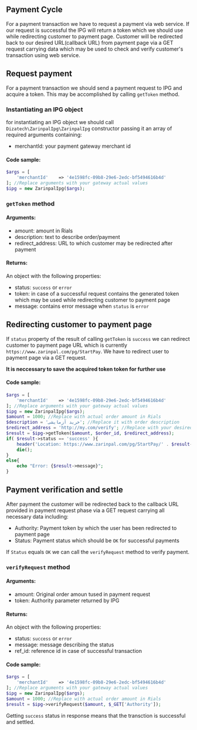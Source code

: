 ## Payment Cycle
For a payment transaction we have to request a payment via web service. If our request is successful the IPG will return a token which we should use while redirecting customer to payment page. Customer will be redirected back to our desired URL(callback URL) from payment page via a GET request carrying data which may be used to check and verify customer's transaction using web service.
## Request payment
For a payment transaction we should send a payment request to IPG and acquire a token. This may be accomplished by calling `getToken` method.
### Instantiating an IPG object
for instantiating an IPG object we should call `Dizatech\ZarinpalIpg\ZarinpalIpg` constructor passing it an array of required arguments containing:
* merchantId: your payment gateway merchant id
#### Code sample:
```php
$args = [
    'merchantId'    => '4e1598fc-09b8-29e6-2edc-bf5494616b4d'
]; //Replace arguments with your gateway actual values
$ipg = new ZarinpalIpg($args);
```
### `getToken` method
#### Arguments:
* amount: amount in Rials
* description: text to describe order/payment
* redirect_address: URL to which customer may be redirected after payment
#### Returns:
An object with the following properties:
* status: `success` or `error`
* token: in case of a successful request contains the generated token which may be used while redirecting customer to payment page
* message: contains error message when `status` is `error`
## Redirecting customer to payment page
If `status` property of the result of calling `getToken` is `success` we can redirect customer to payment page URL which is currently `https://www.zarinpal.com/pg/StartPay`. We have to redirect user to payment page via a GET request.

**It is neccessary to save the acquired token token for further use**
#### Code sample:
```php
$args = [
    'merchantId'    => '4e1598fc-09b8-29e6-2edc-bf5494616b4d'
]; //Replace arguments with your gateway actual values
$ipg = new ZarinpalIpg($args);
$amount = 1000; //Replace with actual order amount in Rials
$description = 'خرید آزمایشی'; //Replace it with order description
$redirect_address = 'http://my.com/verify'; //Replace with your desired callback page URL
$result = $ipg->getToken($amount, $order_id, $redirect_address);
if( $result->status == 'success' ){
    header('Location: https://www.zarinpal.com/pg/StartPay/' . $result->token);
    die();
}
else{
    echo "Error: {$result->message}";
}
```
## Payment verification and settle
After payment the customer will be redirected back to the callback URL provided in payment request phase via a GET request carrying all necessary data including:
* Authority: Payment token by which the user has been redirected to payment page
* Status: Payment status which should be ‍`OK` for successful payments

If `Status` equals `OK` we can call the `verifyRequest` method to verify payment.
### `verifyRequest` method
#### Arguments:
* amount: Original order amoun tused in payment request
* token: Authority parameter returned by IPG
#### Returns:
An object with the following properties:
* status: `success` or `error`
* message: message describing the status
* ref_id: reference id in case of successful transaction
#### Code sample:
```php
$args = [
    'merchantId'    => '4e1598fc-09b8-29e6-2edc-bf5494616b4d'
]; //Replace arguments with your gateway actual values
$ipg = new ZarinpalIpg($args);
$amount = 1000; //Replace with actual order amount in Rials
$result = $ipg->verifyRequest($amount, $_GET['Authority']);
```
Getting `success` status in response means that the transction is successful and settled.